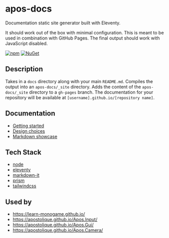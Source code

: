 # apos-docs

Documentation static site generator built with Eleventy.

It should work out of the box with minimal configuration. This is meant to be used in combination with GitHub Pages. The final output should work with JavaScript disabled.

[![npm](https://img.shields.io/npm/v/apos-docs.svg)](https://www.npmjs.com/package/apos-docs) [![NuGet](https://img.shields.io/npm/dt/apos-docs.svg)](https://www.npmjs.com/package/apos-docs)

## Description

Takes in a `docs` directory along with your main `README.md`. Compiles the output into an `apos-docs/_site` directory. Adds the content of the `apos-docs/_site` directory to a `gh-pages` branch. The documentation for your repository will be available at `[username].github.io/[repository name]`.

## Documentation

* [Getting started](https://apostolique.github.io/apos-docs/getting-started/)
* [Design choices](https://apostolique.github.io/apos-docs/design-choices/)
* [Markdown showcase](https://apostolique.github.io/apos-docs/markdown/)

## Tech Stack

* [node](https://nodejs.org)
* [eleventy](https://www.11ty.dev/)
* [markdown-it](https://github.com/markdown-it/markdown-it)
* [prism](https://github.com/PrismJS/prism)
* [tailwindcss](https://tailwindcss.com/)

## Used by

* <https://learn-monogame.github.io/>
* <https://apostolique.github.io/Apos.Input/>
* <https://apostolique.github.io/Apos.Gui/>
* <https://apostolique.github.io/Apos.Camera/>
